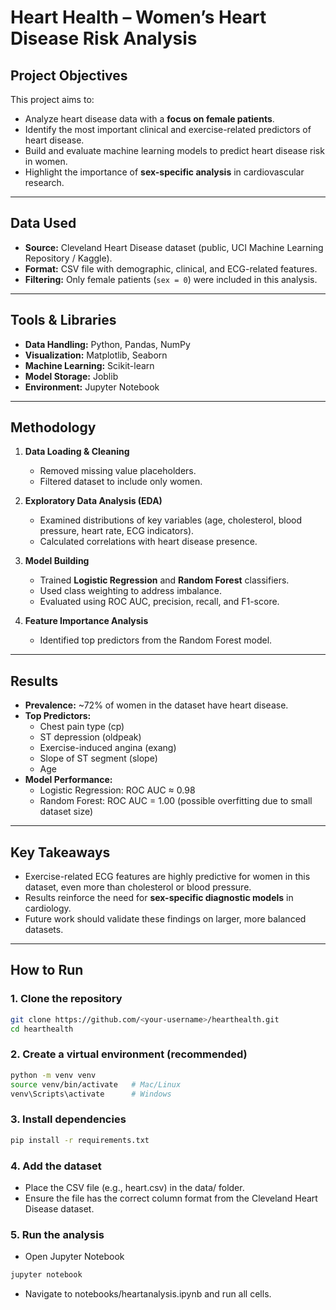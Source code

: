 # Heart Health – Women’s Heart Disease Risk Analysis

## Project Objectives
This project aims to:
- Analyze heart disease data with a **focus on female patients**.
- Identify the most important clinical and exercise-related predictors of heart disease.
- Build and evaluate machine learning models to predict heart disease risk in women.
- Highlight the importance of **sex-specific analysis** in cardiovascular research.

---

## Data Used
- **Source:** Cleveland Heart Disease dataset (public, UCI Machine Learning Repository / Kaggle).
- **Format:** CSV file with demographic, clinical, and ECG-related features.
- **Filtering:** Only female patients (`sex = 0`) were included in this analysis.

---

## Tools & Libraries
- **Data Handling:** Python, Pandas, NumPy
- **Visualization:** Matplotlib, Seaborn
- **Machine Learning:** Scikit-learn
- **Model Storage:** Joblib
- **Environment:** Jupyter Notebook

---

## Methodology
1. **Data Loading & Cleaning**  
   - Removed missing value placeholders.
   - Filtered dataset to include only women.
   
2. **Exploratory Data Analysis (EDA)**  
   - Examined distributions of key variables (age, cholesterol, blood pressure, heart rate, ECG indicators).
   - Calculated correlations with heart disease presence.

3. **Model Building**  
   - Trained **Logistic Regression** and **Random Forest** classifiers.
   - Used class weighting to address imbalance.
   - Evaluated using ROC AUC, precision, recall, and F1-score.

4. **Feature Importance Analysis**  
   - Identified top predictors from the Random Forest model.

---

## Results
- **Prevalence:** ~72% of women in the dataset have heart disease.
- **Top Predictors:**  
  - Chest pain type (cp)  
  - ST depression (oldpeak)  
  - Exercise-induced angina (exang)  
  - Slope of ST segment (slope)  
  - Age  
- **Model Performance:**  
  - Logistic Regression: ROC AUC ≈ 0.98  
  - Random Forest: ROC AUC = 1.00 (possible overfitting due to small dataset size)

---

## Key Takeaways
- Exercise-related ECG features are highly predictive for women in this dataset, even more than cholesterol or blood pressure.
- Results reinforce the need for **sex-specific diagnostic models** in cardiology.
- Future work should validate these findings on larger, more balanced datasets.

---

## How to Run

### 1. Clone the repository
```bash
git clone https://github.com/<your-username>/hearthealth.git
cd hearthealth
```



### 2. Create a virtual environment (recommended)
```bash
python -m venv venv
source venv/bin/activate   # Mac/Linux
venv\Scripts\activate      # Windows 
```

### 3. Install dependencies
```bash
pip install -r requirements.txt
```

### 4. Add the dataset
- Place the CSV file (e.g., heart.csv) in the data/ folder.
- Ensure the file has the correct column format from the Cleveland Heart Disease dataset.

### 5. Run the analysis
- Open Jupyter Notebook
```bash
jupyter notebook
```
- Navigate to notebooks/heartanalysis.ipynb and run all cells.

